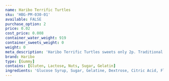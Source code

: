 ```yaml
---
name: Haribo Terrific Turtles
sku: 'HBG-PM-030-01'
available: FALSE
purchase_option: 2
price: 0.02
cost_price: 0.008
container_water_weight: 919
container_sweets_weight: 0
weight: 0
meta_description: 'Haribo Terrific Turtles sweets only 2p. Traditional sweets and more at Humbugs Confectionery Store. Specialists in satisfying your sweet tooth!'
brand: Haribo
type: [Gummy]
contains: [Gluten, Lactose, Nuts, Sugar, Gelatin]
ingredients: 'Glucose Syrup, Sugar, Gelatine, Dextrose, Citric Acid, Flavouring, Fruit and Plant Concentrates: Apple, Kiwi, Lemon, MangoNettle, Orange, Passion Fruit, Spinach; Colour: Copper Complexes of Chlorophyll, Glazing Agents: Vegetable Oil, BeeswaxCarnauba Wax; Invert Sugar Syrup, Fruit Extract: Carob'
---
```

